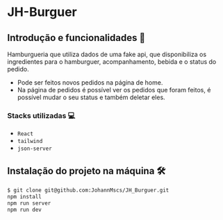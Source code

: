 # JH-Burguer

## Introdução e funcionalidades 📖
Hamburgueria que utiliza dados de uma fake api, que disponibiliza os ingredientes para o hamburguer, acompanhamento, bebida e o status do pedido.
- Pode ser feitos novos pedidos na página de home.
- Na página de pedidos é possível ver os pedidos que foram feitos, é possível mudar o seu status e também deletar eles.

### Stacks utilizadas 💻
- `React` 
- `tailwind` 
- `json-server`

## Instalação do projeto na máquina 🛠
```bash
$ git clone git@github.com:JohannMscs/JH_Burguer.git
npm install
npm run server
npm run dev
```
